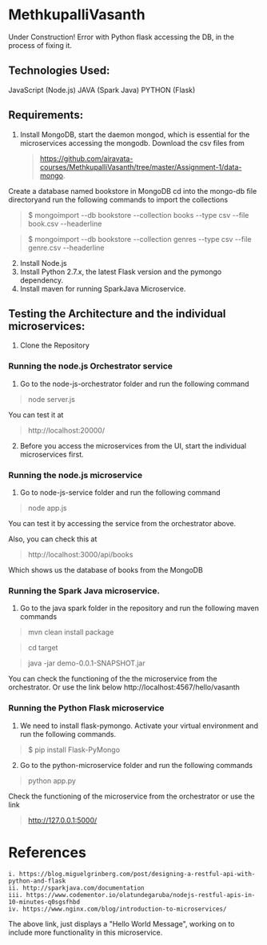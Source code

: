 # MethkupalliVasanth
 
Under Construction! Error with Python flask accessing the DB, in the process of fixing it.

## Technologies Used:

JavaScript (Node.js)
JAVA (Spark Java)
PYTHON (Flask)

## Requirements:

1. Install MongoDB, start the daemon mongod, which is essential for the microservices accessing the mongodb. Download the csv files from
   > https://github.com/airavata-courses/MethkupalliVasanth/tree/master/Assignment-1/data-mongo. 
   
   
Create a database named bookstore in MongoDB cd into the mongo-db file directoryand run the following commands to import the collections
   > $ mongoimport --db bookstore --collection books  --type csv --file book.csv --headerline
   
   
   > $ mongoimport --db bookstore --collection genres --type csv --file genre.csv --headerline
 
2. Install Node.js
3. Install Python 2.7.x, the latest Flask version and the pymongo dependency.
4. Install maven for running SparkJava Microservice.

## Testing the Architecture and the individual microservices:

1. Clone the Repository 

### Running the node.js Orchestrator service
1. Go to the node-js-orchestrator folder and run the following command
> node server.js

You can test it at 

> http://localhost:20000/


2. Before you access the microservices from the UI, start the individual microservices first.

### Running the node.js microservice
1. Go to node-js-service folder and run the following command

> node app.js

You can test it by accessing the service from the orchestrator above.

Also, you can check this at 

> http://localhost:3000/api/books

Which shows us the database of books from the MongoDB

### Running the Spark Java microservice.

1. Go to the java spark folder in the repository and run the following maven commands
> mvn clean install package

> cd target

> java -jar demo-0.0.1-SNAPSHOT.jar

You can check the functioning of the the microservice from the orchestrator. Or use the link below
http://localhost:4567/hello/vasanth

### Running the Python Flask microservice
1. We need to install flask-pymongo. Activate your virtual environment and run the following commands.

> $ pip install Flask-PyMongo

2. Go to the python-microservice folder and run the following commands

> python app.py

Check the functioning of the microservice from the orchestrator or use the link 

> http://127.0.0.1:5000/ 



# References

    i. https://blog.miguelgrinberg.com/post/designing-a-restful-api-with-python-and-flask
    ii. http://sparkjava.com/documentation
    iii. https://www.codementor.io/olatundegaruba/nodejs-restful-apis-in-10-minutes-q0sgsfhbd
    iv. https://www.nginx.com/blog/introduction-to-microservices/

The above link, just displays a "Hello World Message", working on to include more functionality in this microservice.
